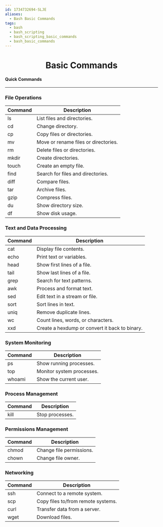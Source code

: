 ```yaml
---
id: 1734732694-SLJE
aliases:
  - Bash Basic Commands
tags:
  - bash
  - bash_scripting
  - bash_scripting_basic_commands
  - bash_basic_commands
---
```


<center>
<h1>Basic Commands</h1>
</center>


#### Quick Commands
---

### File Operations
| Command  | Description                             |
|----------|-----------------------------------------|
| ls       | List files and directories.            |
| cd       | Change directory.                      |
| cp       | Copy files or directories.             |
| mv       | Move or rename files or directories.   |
| rm       | Delete files or directories.           |
| mkdir    | Create directories.                    |
| touch    | Create an empty file.                  |
| find     | Search for files and directories.      |
| diff     | Compare files.                         |
| tar      | Archive files.                         |
| gzip     | Compress files.                        |
| du       | Show directory size.                   |
| df       | Show disk usage.                       |


### Text and Data Processing
| Command  | Description                             |
|----------|-----------------------------------------|
| cat      | Display file contents.                 |
| echo     | Print text or variables.               |
| head     | Show first lines of a file.            |
| tail     | Show last lines of a file.             |
| grep     | Search for text patterns.              |
| awk      | Process and format text.               |
| sed      | Edit text in a stream or file.         |
| sort     | Sort lines in text.                    |
| uniq     | Remove duplicate lines.                |
| wc       | Count lines, words, or characters.     |
| xxd      | Create a hexdump or convert it back to binary. |


### System Monitoring
| Command  | Description                             |
|----------|-----------------------------------------|
| ps       | Show running processes.                |
| top      | Monitor system processes.              |
| whoami   | Show the current user.                 |


### Process Management
| Command  | Description                             |
|----------|-----------------------------------------|
| kill     | Stop processes.                        |


### Permissions Management
| Command  | Description                             |
|----------|-----------------------------------------|
| chmod    | Change file permissions.               |
| chown    | Change file owner.                     |


### Networking
| Command  | Description                             |
|----------|-----------------------------------------|
| ssh      | Connect to a remote system.            |
| scp      | Copy files to/from remote systems.     |
| curl     | Transfer data from a server.           |
| wget     | Download files.                        |

